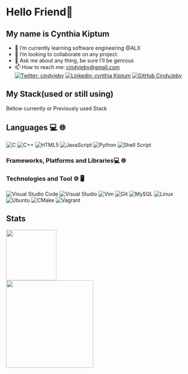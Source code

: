 # Hello Friend👋
## My name is Cynthia Kiptum

- 🌱 I’m currently learning software engineering @ALX
- 👯 I’m looking to collaborate on any project.
- 💬 Ask me about any thing, be sure I'll be genrous
- 📫 How to reach me: <cindyjeby@gmail.com><br>
[![Twitter: cindyjeby](https://img.shields.io/twitter/follow/cindyjeby?style=for-the-badge&color=black)](https://twitter.com/cindyjeby)
[![Linkedin: cynthia Kiptum](https://img.shields.io/badge/-cindy-jeby?style=for-the-badge&logo=Linkedin&Color=black&link=https://www.linkedin.com/in/cynthia-kiptum-5140a0271/)](https:www.linkedin.com/in/cynthia-kiptum-5140a0271/)
[![GitHub CindyJeby](https://img.shields.io/github/followers/cindyjeby?label=follow&style=for-the-badge&color=black)](https://github.com/cindyjeby)

## My Stack(used or still using)

Bellow  currently or Previously used Stack

## Languages 💻 🌐

![C](https://img.shields.io/badge/c-%2300599C.svg?style=for-the-badge&logo=c&logoColor=white)
![C++](https://img.shields.io/badge/c%2B%2B-%2300599C.svg?style=for-the-badge&logo=c%2B%2B&logoColor=white)
![HTML5](https://img.shields.io/badge/html5-%23E34F26.svg?style=for-the-badge&logo=html5&logoColor=white)
![JavaScript](https://img.shields.io/badge/javascript-%23323330.svg?style=for-the-badge&logo=javascript&logoColor=%23F7DF1E)
![Python](https://img.shields.io/badge/python-3670A0?style=for-the-badge&logo=python&logoColor=ffdd54)
![Shell Script](https://img.shields.io/badge/shell_script-%23121011.svg?style=for-the-badge&logo=gnu-bash&logoColor=white)

### Frameworks, Platforms and Libraries💻 🌐

### Technologies and Tool ⚙️ 🖥

![Visual Studio Code](https://img.shields.io/badge/Visual%20Studio%20Code-0078d7.svg?style=for-the-badge&logo=visual-studio-code&logoColor=white)
![Visual Studio](https://img.shields.io/badge/Visual%20Studio-5C2D91.svg?style=for-the-badge&logo=visual-studio&logoColor=white)
![Vim](https://img.shields.io/badge/VIM-%2311AB00.svg?style=for-the-badge&logo=vim&logoColor=white)
![Git](https://img.shields.io/badge/-Git-333333?style=for-the-badge&logo=git&color=black)
![MySQL](https://img.shields.io/badge/-MySQL-333333?style=for-the-badge&logo=mysql&color=black)
![Linux](https://img.shields.io/badge/-Linux-000?style=for-the-badge&logo=Linux&logoColor=FCC624&color=black)
![Ubuntu](https://img.shields.io/badge/Ubuntu-E95420?style=for-the-badge&logo=ubuntu&logoColor=white)
![CMake](https://img.shields.io/badge/CMake-%23008FBA.svg?style=for-the-badge&logo=cmake&logoColor=white)
![Vagrant](https://img.shields.io/badge/vagrant-%231563FF.svg?style=for-the-badge&logo=vagrant&logoColor=white)
## Stats

<a href="https://github.com/cindyjeby">
  <img height="137px" src="https://github-readme-stats.vercel.app/api?username=cindyjeby&hide_title=true&hide_border=true&show_icons=true&include_all_commits=true&count_private=true&line_height=21&theme=tokyonight" /><br>
  <img height="237px" src="https://github-readme-stats.vercel.app/api/top-langs/?username=cindyjeby&hide_title=true&hide_border=true&layout=compact&langs_count=10&hide=css,html,shaderlab&theme=tokyonight" /><br>
</a>
<!-- [![wakatime](https://wakatime.com/badge/user/b3046e07-b277-4034-9c3c-8e48a13c62f6.svg)](https://wakatime.com/@b3046e07-b277-4034-9c3c-8e48a13c62f6) -->
